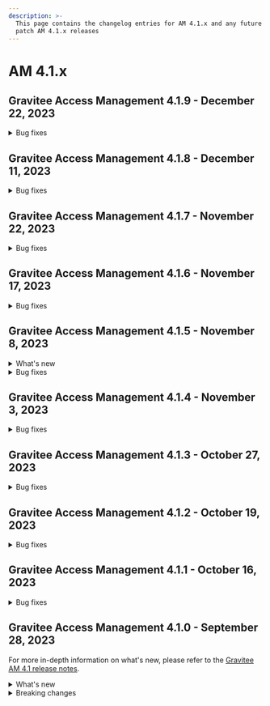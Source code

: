 ```yaml
---
description: >-
  This page contains the changelog entries for AM 4.1.x and any future minor or
  patch AM 4.1.x releases
---
```


# AM 4.1.x

## Gravitee Access Management 4.1.9 - December 22, 2023



<details>
<summary>Bug fixes</summary>
**Gateway**

* Session expired problem - X-XRF-TOKEN https://github.com/gravitee-io/issues/issues/9398[#9398]
* 500 response received on creating user with /scim endpoint with duplicate externalId https://github.com/gravitee-io/issues/issues/9421[#9421]
* Exclude null value from SCIM UserMapper https://github.com/gravitee-io/issues/issues/9427[#9427]

**Management API**

* Unable to list users  https://github.com/gravitee-io/issues/issues/9125[#9125]



**Other**

* Connection leak into JdbcIdentityProvider https://github.com/gravitee-io/issues/issues/9426[#9426]
</details>


## Gravitee Access Management 4.1.8 - December 11, 2023

<details>

<summary>Bug fixes</summary>

**Gateway**

* Original Parameters lost during redirect using SAML Handler [#9393](https://github.com/gravitee-io/issues/issues/9393)
* Avoid logging GeoIP error stackstrace [#9401](https://github.com/gravitee-io/issues/issues/9401)

**Other**

* Invalid value in Issuer for Response [#9409](https://github.com/gravitee-io/issues/issues/9409)
* MessageDigest Encoder is not ThreadSafe [#9413](https://github.com/gravitee-io/issues/issues/9413)
* Configuration files are being overwritten during YUM update [#9368](https://github.com/gravitee-io/issues/issues/9368)

</details>

## Gravitee Access Management 4.1.7 - November 22, 2023

<details>

<summary>Bug fixes</summary>

**Gateway**

* Don't keep FranceConnect Session active [#9382](https://github.com/gravitee-io/issues/issues/9382)

</details>

## Gravitee Access Management 4.1.6 - November 17, 2023

<details>

<summary>Bug fixes</summary>

**Gateway**

* Make the IDToken accessible in the UserMapper [#9381](https://github.com/gravitee-io/issues/issues/9381)
* Deadlock during generate AccessToken [#9238](https://github.com/gravitee-io/issues/issues/9238)
* Excessive number of ExpiredJWTException errors in Gravitee logs [#9261](https://github.com/gravitee-io/issues/issues/9261)

</details>

## Gravitee Access Management 4.1.5 - November 8, 2023

<details>

<summary>What's new</summary>

* Addition of Consent settings into the Chart values
* Improve FranceConnect IDP to accept additional query parameters

</details>

<details>

<summary>Bug fixes</summary>

**Other**

* Upgrade Groovy policy [#9229](https://github.com/gravitee-io/issues/issues/9229)
* EnrollmentMFA policy doesn't manage the `useVariableFactorSecurity` setting [#9365](https://github.com/gravitee-io/issues/issues/9365)

</details>

## Gravitee Access Management 4.1.4 - November 3, 2023

<details>

<summary>Bug fixes</summary>

**Gateway**

* Use SingleSignOut with linked accounts [#9358](https://github.com/gravitee-io/issues/issues/9358)

</details>

## Gravitee Access Management 4.1.3 - October 27, 2023

<details>

<summary>Bug fixes</summary>

**Gateway**

* Application error when using an undefined translation [#9237](https://github.com/gravitee-io/issues/issues/9237)
* Registration confirmation Javascript error (anti-XSRF token) [#9276](https://github.com/gravitee-io/issues/issues/9276)
* Quotes are lost in Gravitee AM forms [#9326](https://github.com/gravitee-io/issues/issues/9326)
* When a resource plugin has been removed from the installation, other resources may not be loaded [#9344](https://github.com/gravitee-io/issues/issues/9344)
* On error during CONNECT flow redirection is not processed [#9346](https://github.com/gravitee-io/issues/issues/9346)
* User created using SCIM is disabled when password is missing [#9347](https://github.com/gravitee-io/issues/issues/9347)

**Management API**

* Management API hangs completely [#9339](https://github.com/gravitee-io/issues/issues/9339)

**Other**

* EnrollMFA should be able to update the factor [#9350](https://github.com/gravitee-io/issues/issues/9350)

</details>

## Gravitee Access Management 4.1.2 - October 19, 2023

<details>

<summary>Bug fixes</summary>

**Gateway**

* Twilio Phone Extension with Self-Service API [#9289](https://github.com/gravitee-io/issues/issues/9289)

**Other**

* EnrichProfile reset factor defined by EnrollMFA policy [#9161](https://github.com/gravitee-io/issues/issues/9161)

</details>

## Gravitee Access Management 4.1.1 - October 16, 2023

<details>

<summary>Bug fixes</summary>

**Gateway**

* Align XSRF token TTL to the user session TTL [#9282](https://github.com/gravitee-io/issues/issues/9282)

**Management API**

* Wrong values returned by Gravitee AM Management API [#9141](https://github.com/gravitee-io/issues/issues/9141)
* AM Management API should start even with missing or unknown Identity Provider plugins [#9230](https://github.com/gravitee-io/issues/issues/9230)

**Other**

* MS SqlServer 10.2 onwards driver support [#9178](https://github.com/gravitee-io/issues/issues/9178)
* Upgrade script for 3.21.6 does not work as expected [#9288](https://github.com/gravitee-io/issues/issues/9288)
* Update Mongo script to create indices [#9291](https://github.com/gravitee-io/issues/issues/9291)

</details>

## Gravitee Access Management 4.1.0 - September 28, 2023

For more in-depth information on what's new, please refer to the [Gravitee AM 4.1 release notes](../release-notes/).

<details>

<summary>What's new</summary>

**Enterprise Edition**

The MFA Challenge policy is now available to apply an MFA step during actions such as reset password or unlock account.

**Twilio phone factor enhancement**

The MFA phone call factor can now use Twilio's sendDigits function to direct a call to an extension before playing the message with the MFA code.

**Account linking**

The new Account Linking feature automatically links user accounts with identical user attributes to bypass re-enrollment during authentication.

**Session management**

Consent to a new session cookie option prevents logout following a period of idling and extends the session expiration.

</details>

<details>

<summary>Breaking changes</summary>

* AM 4.1 requires Java 17 as the runtime
* The versions of the R2DBC drivers must be compatible with R2DBC-SPI 1.0 (i.e., the driver version must start with 1.x). Versions used:
  * postgresql: **1.0.2.RELEASE**\
    mariadb: **1.1.2**\
    mysql: **1.0.2**\
    mssql: **1.0.0.RELEASE**
  * **WARNING** ⚠️ **DO NOT** use the **1.0.2.RELEASE** for **mssql / SQLServer** as this version seems to be buggy (see [r2dbc/r2dbc-mssql#276](https://github.com/r2dbc/r2dbc-mssql/issues/276))
*   Default RDMS timeout and connection pool size values have changed:

    * New values:

    ```
        initialSize: 1
        maxSize: 50
        maxIdleTime: 30000
        maxLifeTime: -1
        maxAcquireTime: 3000
        maxCreateConnectionTime: 5000
    ```

    * Previous values:

    ```
        initialSize: 0
        maxSize: 10
        maxIdleTime: 30000
        maxLifeTime: 0 # not valid anymore with R2BC 1.x
        maxAcquireTime: 0 # not valid anymore with R2BC 1.x
        maxCreateConnectionTime: 0 # not valid anymore with R2BC 1.x
    ```

</details>
